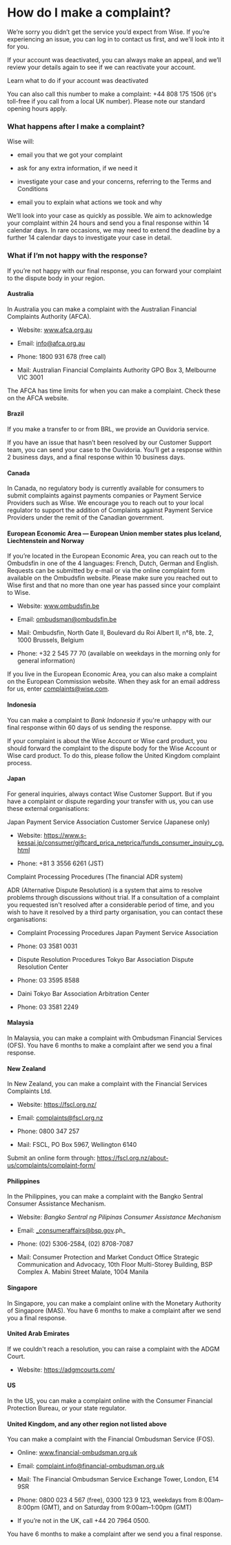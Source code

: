 # How do I make a complaint?

We’re sorry you didn’t get the service you’d expect from Wise. If you’re experiencing an issue, you can log in to contact us first, and we'll look into it for you.

If your account was deactivated, you can always make an appeal, and we’ll review your details again to see if we can reactivate your account. 

Learn what to do if your account was deactivated

You can also call this number to make a complaint: +44 808 175 1506 (it's toll-free if you call from a local UK number). Please note our standard opening hours apply.

### What happens after I make a complaint?

Wise will:

  * email you that we got your complaint

  * ask for any extra information, if we need it

  * investigate your case and your concerns, referring to the Terms and Conditions

  * email you to explain what actions we took and why




We’ll look into your case as quickly as possible. We aim to acknowledge your complaint within 24 hours and send you a final response within 14 calendar days. In rare occasions, we may need to extend the deadline by a further 14 calendar days to investigate your case in detail.

### What if I’m not happy with the response?

If you’re not happy with our final response, you can forward your complaint to the dispute body in your region.

####  **Australia**

In Australia you can make a complaint with the Australian Financial Complaints Authority (AFCA).

  * Website: www.afca.org.au

  * Email: info@afca.org.au

  * Phone: 1800 931 678 (free call)

  * Mail: Australian Financial Complaints Authority GPO Box 3, Melbourne VIC 3001




The AFCA has time limits for when you can make a complaint. Check these on the AFCA website.

####  **Brazil**

If you make a transfer to or from BRL, we provide an Ouvidoria service.

If you have an issue that hasn’t been resolved by our Customer Support team, you can send your case to the Ouvidoria. You’ll get a response within 2 business days, and a final response within 10 business days.

####  **Canada**

In Canada, no regulatory body is currently available for consumers to submit complaints against payments companies or Payment Service Providers such as Wise. We encourage you to reach out to your local regulator to support the addition of Complaints against Payment Service Providers under the remit of the Canadian government.

####  **European Economic Area** — **European Union member states plus Iceland, Liechtenstein and Norway**

If you’re located in the European Economic Area, you can reach out to the Ombudsfin in one of the 4 languages: French, Dutch, German and English. Requests can be submitted by e-mail or via the online complaint form available on the Ombudsfin website. Please make sure you reached out to Wise first and that no more than one year has passed since your complaint to Wise.

  * Website: www.ombudsfin.be

  * Email: ombudsman@ombudsfin.be

  * Mail: Ombudsfin, North Gate II, Boulevard du Roi Albert II, n°8, bte. 2, 1000 Brussels, Belgium

  * Phone: +32 2 545 77 70 (available on weekdays in the morning only for general information)




If you live in the European Economic Area, you can also make a complaint on the European Commission website. When they ask for an email address for us, enter complaints@wise.com.

####  **Indonesia**

You can make a complaint to _Bank Indonesia_ if you're unhappy with our final response within 60 days of us sending the response.

If your complaint is about the Wise Account or Wise card product, you should forward the complaint to the dispute body for the Wise Account or Wise card product. To do this, please follow the United Kingdom complaint process.

####  **Japan**

For general inquiries, always contact Wise Customer Support. But if you have a complaint or dispute regarding your transfer with us, you can use these external organisations:

Japan Payment Service Association Customer Service (Japanese only)

  * Website: https://www.s-kessai.jp/consumer/giftcard_prica_netprica/funds_consumer_inquiry_cg.html

  * Phone: +81 3 3556 6261 (JST)




Complaint Processing Procedures (The financial ADR system)

ADR (Alternative Dispute Resolution) is a system that aims to resolve problems through discussions without trial. If a consultation of a complaint you requested isn't resolved after a considerable period of time, and you wish to have it resolved by a third party organisation, you can contact these organisations:

  * Complaint Processing Procedures Japan Payment Service Association

  * Phone: 03 3581 0031

  * Dispute Resolution Procedures Tokyo Bar Association Dispute Resolution Center

  * Phone: 03 3595 8588

  * Daini Tokyo Bar Association Arbitration Center

  * Phone: 03 3581 2249




####  **Malaysia**

In Malaysia, you can make a complaint with Ombudsman Financial Services (OFS). You have 6 months to make a complaint after we send you a final response.

####  **New Zealand**

In New Zealand, you can make a complaint with the Financial Services Complaints Ltd.

  * Website: https://fscl.org.nz/

  * Email: complaints@fscl.org.nz

  * Phone: 0800 347 257

  * Mail: FSCL, PO Box 5967, Wellington 6140




Submit an online form through: https://fscl.org.nz/about-us/complaints/complaint-form/

#### **Philippines**

In the Philippines, you can make a complaint with the Bangko Sentral Consumer Assistance Mechanism.

  * Website: _Bangko Sentral ng Pilipinas Consumer Assistance Mechanism_

  * Email: _consumeraffairs@bsp.gov.ph_

  * Phone: (02) 5306-2584, (02) 8708-7087

  * Mail: Consumer Protection and Market Conduct Office Strategic Communication and Advocacy, 10th Floor Multi-Storey Building, BSP Complex A. Mabini Street Malate, 1004 Manila




####  **Singapore**

In Singapore, you can make a complaint online with the Monetary Authority of Singapore (MAS). You have 6 months to make a complaint after we send you a final response.

####  **United Arab Emirates**

If we couldn't reach a resolution, you can raise a complaint with the ADGM Court.

  * Website: https://adgmcourts.com/




####  **US**

In the US, you can make a complaint online with the Consumer Financial Protection Bureau, or your state regulator.

####  **United Kingdom, and any other region not listed above**

You can make a complaint with the Financial Ombudsman Service (FOS).

  * Online: www.financial-ombudsman.org.uk

  * Email: complaint.info@financial-ombudsman.org.uk

  * Mail: The Financial Ombudsman Service Exchange Tower, London, E14 9SR

  * Phone: 0800 023 4 567 (free), 0300 123 9 123, weekdays from 8:00am–8:00pm (GMT), and on Saturday from 9:00am–1:00pm (GMT)

  * If you’re not in the UK, call +44 20 7964 0500.




You have 6 months to make a complaint after we send you a final response.